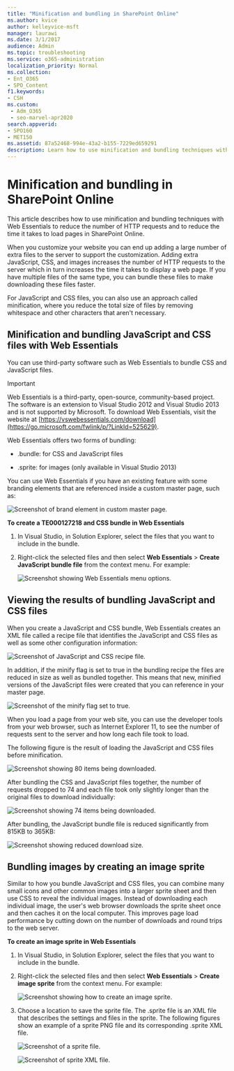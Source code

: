 ```yaml
---
title: "Minification and bundling in SharePoint Online"
ms.author: kvice
author: kelleyvice-msft
manager: laurawi
ms.date: 3/1/2017
audience: Admin
ms.topic: troubleshooting
ms.service: o365-administration
localization_priority: Normal
ms.collection: 
- Ent_O365
- SPO_Content
f1.keywords:
- CSH
ms.custom: 
 - Adm_O365
 - seo-marvel-apr2020
search.appverid: 
- SPO160
- MET150
ms.assetid: 87a52468-994e-43a2-b155-7229ed659291
description: Learn how to use minification and bundling techniques with Web Essentials to reduce HTTP requests and the time it takes to load pages in SharePoint Online.
---
```


# Minification and bundling in SharePoint Online

This article describes how to use minification and bundling techniques with Web Essentials to reduce the number of HTTP requests and to reduce the time it takes to load pages in SharePoint Online.
  
When you customize your website you can end up adding a large number of extra files to the server to support the customization. Adding extra JavaScript, CSS, and images increases the number of HTTP requests to the server which in turn increases the time it takes to display a web page. If you have multiple files of the same type, you can bundle these files to make downloading these files faster.
  
For JavaScript and CSS files, you can also use an approach called minification, where you reduce the total size of files by removing whitespace and other characters that aren't necessary.
  
## Minification and bundling JavaScript and CSS files with Web Essentials

You can use third-party software such as Web Essentials to bundle CSS and JavaScript files.
  
> [!IMPORTANT]
> Web Essentials is a third-party, open-source, community-based project. The software is an extension to Visual Studio 2012 and Visual Studio 2013 and is not supported by Microsoft. To download Web Essentials, visit the website at [https://vswebessentials.com/download](https://go.microsoft.com/fwlink/p/?LinkId=525629). 
  
Web Essentials offers two forms of bundling:
  
- .bundle: for CSS and JavaScript files
    
- .sprite: for images (only available in Visual Studio 2013)
    
You can use Web Essentials if you have an existing feature with some branding elements that are referenced inside a custom master page, such as:
  
![Screenshot of brand element in custom master page.](../media/3a6eba36-973d-482b-8556-a9394b8ba19f.png)
  
 **To create a TE000127218 and CSS bundle in Web Essentials**
  
1. In Visual Studio, in Solution Explorer, select the files that you want to include in the bundle.
    
2. Right-click the selected files and then select **Web Essentials** \> **Create JavaScript bundle file** from the context menu. For example: 
    
    ![Screenshot showing Web Essentials menu options.](../media/41aac84c-4538-4f78-b454-46e651f868a3.png)
  
## Viewing the results of bundling JavaScript and CSS files

When you create a JavaScript and CSS bundle, Web Essentials creates an XML file called a recipe file that identifies the JavaScript and CSS files as well as some other configuration information: 
  
![Screenshot of JavaScript and CSS recipe file.](../media/7ba891f8-52d8-467b-a0f6-b062dd1137a4.png)
  
In addition, if the minify flag is set to true in the bundling recipe the files are reduced in size as well as bundled together. This means that new, minified versions of the JavaScript files were created that you can reference in your master page.
  
![Screenshot of the minify flag set to true.](../media/50523af2-6412-4117-ac3d-5bd26f6d562e.png)
  
When you load a page from your web site, you can use the developer tools from your web browser, such as Internet Explorer 11, to see the number of requests sent to the server and how long each file took to load.
  
The following figure is the result of loading the JavaScript and CSS files before minification.
  
![Screenshot showing 80 items being downloaded.](../media/e2df3912-1923-46e6-8cf2-3015a31554e1.png)
  
After bundling the CSS and JavaScript files together, the number of requests dropped to 74 and each file took only slightly longer than the original files to download individually:
  
![Screenshot showing 74 items being downloaded.](../media/686c4387-70e8-4a74-9d45-059f33a91184.png)
  
After bundling, the JavaScript bundle file is reduced significantly from 815KB to 365KB:
  
![Screenshot showing reduced download size.](../media/5e7dbd98-faff-4f68-b320-108fb252e395.png)
  
## Bundling images by creating an image sprite

Similar to how you bundle JavaScript and CSS files, you can combine many small icons and other common images into a larger sprite sheet and then use CSS to reveal the individual images. Instead of downloading each individual image, the user's web browser downloads the sprite sheet once and then caches it on the local computer. This improves page load performance by cutting down on the number of downloads and round trips to the web server.
  
 **To create an image sprite in Web Essentials**
  
1. In Visual Studio, in Solution Explorer, select the files that you want to include in the bundle.
    
2. Right-click the selected files and then select **Web Essentials** \> **Create image sprite** from the context menu. For example: 
    
    ![Screenshot showing how to create an image sprite.](../media/de0fe741-4ef7-4e3b-bafa-ef9f4822dac6.png)
  
3. Choose a location to save the sprite file. The .sprite file is an XML file that describes the settings and files in the sprite. The following figures show an example of a sprite PNG file and its corresponding .sprite XML file.
    
    ![Screenshot of a sprite file.](../media/0876bb2a-d1b9-4169-8e95-9c290d628d90.png)
  
    ![Screenshot of sprite XML file.](../media/d1f94776-280d-4d56-abb5-384f145d9989.png)
  


